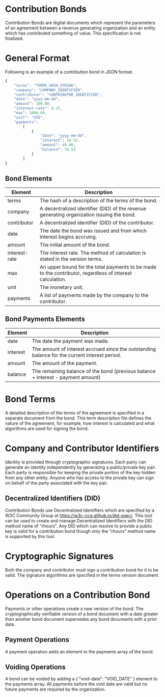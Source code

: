 # Contribution Bonds
Contribution Bonds are digital documents which represent the parameters of an agreement between a revenue generating organization and an entity which has contributed something of value. This specification is not finalized.

# General Format
Following is an example of a contribution bond in JSON format.

```javascript
{
    "terms": "TERMS_HASH_STRING",
    "company": "COMPANY_IDENTIFIER",
    "contributor": "CONTRIBUTOR_IDENTIFIER",
    "date": "yyyy-mm-dd",
    "amount": 100.00,
    "interest-rate": 0.25,
    "max": 1000.00,
    "unit": "USD",
    "payments": 
        [
            {
                "date": "yyyy-mm-dd",
                "interest": 16.52,
                "amount": 40.00,
                "balance": 76.52
            }
        ]
}
```

## Bond Elements
Element             | Description
-------             | -----------
terms               | The hash of a description of the terms of the bond.
company             | A decentralized identifier (DID) of the revenue generating organization issuing the bond.
contributor         | A decentralized identifier (DID) of the contributor.
date                | The date the bond was issued and from which interest begins accruing.
amount              | The initial amount of the bond.
interest-rate       | The interest rate. The method of calculation is stated in the version terms.
max                 | An upper bound for the total payments to be made to the contributor, regardless of interest calculation.
unit                | The monetary unit.
payments            | A list of payments made by the company to the contributor.

## Bond Payments Elements
Element             | Description
-------             | -----------
date                | The date the payment was made.
interest            | The amount of interest accrued since the outstanding balance for the current interest period.
amount              | The amount of the payment.
balance             | The remaining balance of the bond (previous balance + interest - payment amount)


# Bond Terms
A detailed description of the terms of the agreement is specified in a separate document from the bond. This term description file defines the nature of the agreement, for example, how interest is calculated and what algorithms are used for signing the bond.

# Company and Contributor Identifiers
Identity is provided through cryptographic signatures. Each party can generate an identity independently by generating a public/private key pair. Each party is responsible for keeping the private portion of the key hidden from any other entity. Anyone who has access to the private key can sign on behalf of the party associated with the key pair.

## Decentralized Identifiers (DID)
Contribution Bonds use Decentralized Identifiers which are specified by a W3C Community Group at https://w3c-ccg.github.io/did-spec/. This tool can be used to create and manage Decentralized Identifiers with the DID method name of "rhours". Any DID which can resolve to provide a public key is valid for a contribution bond though only the "rhours" method name is supported by this tool.

# Cryptographic Signatures
Both the company and contributor must sign a contribution bond for it to be valid. The signature algorithms are specified in the terms version document.

# Operations on a Contribution Bond
Payments or other operations create a new version of the bond. The cryptographically verifiable version of a bond document with a date greater than another bond document supersedes any bond documents with a prior date.

## Payment Operations
A payment operation adds an element to the payments array of the bond.

## Voiding Operations
A bond can be voided by adding a { "void-date": "VOID_DATE" } element to the payments array. All payments before the void date are valid but no future payments are required by the organization.



